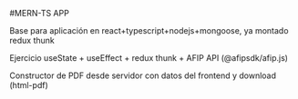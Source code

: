 #MERN-TS APP

Base para aplicación en react+typescript+nodejs+mongoose, ya montado redux thunk

Ejercicio useState + useEffect + redux thunk + AFIP API (@afipsdk/afip.js)

Constructor de PDF desde servidor con datos del frontend y download (html-pdf)
